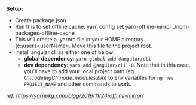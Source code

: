 **Setup:**

* Create package.json 
* Run this to set offline cache: yarn config set yarn-offline-mirror ./npm-packages-offline-cache
* This will create a .yarnrc file in your HOME directory (c:\users\<userName>. Move this file to the project root.
* Install angular cli as either one of below:
    * **global dependency**: `yarn global add @angular/cli` 
    * **dev dependency**: `yarn add @angular/cli -D`. Note that in this case, you'll have to add your local project path (eg. _C:\code\ngCli\node_modules\.bin_) to env variables for `ng new PROJECT_NAME` and other commands to work.

_ref: https://yarnpkg.com/blog/2016/11/24/offline-mirror/_
